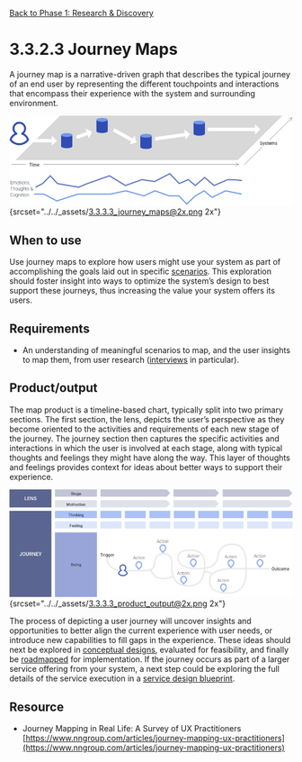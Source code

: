 [Back to Phase 1: Research & Discovery](3-3-research.md)

# 3.3.2.3 Journey Maps

A journey map is a narrative-driven graph that describes the typical journey of an end user by representing the different touchpoints and interactions that encompass their experience with the system and surrounding environment.


![3.3.2 journey maps](../_assets/3.3.3.3_journey_maps.png){srcset="../../_assets/3.3.3.3_journey_maps@2x.png 2x"}

## When to use

Use journey maps to explore how users might use your system as part of accomplishing the goals laid out in specific [scenarios](3-3-2-2-scenarios.md). This exploration should foster insight into ways to optimize the system’s design to best support these journeys, thus increasing the value your system offers its users.

## Requirements

- An understanding of meaningful scenarios to map, and the user insights to map them, from user research ([interviews](3-3-1-1-interviews.md) in particular).

## Product/output

The map product is a timeline-based chart, typically split into two primary sections. The first section, the lens, depicts the user’s perspective as they become oriented to the activities and requirements of each new stage of the journey. The journey section then captures the specific activities and interactions in which the user is involved at each stage, along with typical thoughts and feelings they might have along the way. This layer of thoughts and feelings provides context for ideas about better ways to support their experience.

![3.3.2 output](../_assets/3.3.3.3_product_output.png){srcset="../../_assets/3.3.3.3_product_output@2x.png 2x"}

The process of depicting a user journey will uncover insights and opportunities to better align the current experience with user needs, or introduce new capabilities to fill gaps in the experience. These ideas should next be explored in [conceptual designs](3-4-conceptual.md), evaluated for feasibility, and finally be [roadmapped](3-4-2-1-roadmapping.md) for implementation. If the journey occurs as part of a larger service offering from your system, a next step could be exploring the full details of the service execution in a [service design blueprint](3-3-2-4-blueprints.md).

## Resource

- Journey Mapping in Real Life: A Survey of UX Practitioners [https://www.nngroup.com/articles/journey-mapping-ux-practitioners](https://www.nngroup.com/articles/journey-mapping-ux-practitioners)